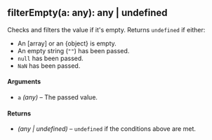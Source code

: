 ## filterEmpty(a: any): any | undefined

Checks and filters the value if it's empty. Returns `undefined` if either:

* An [array] or an {object} is empty.
* An empty string (`""`) has been passed.
* `null` has been passed.
* `NaN` has been passed.

#### Arguments

* `a` *(any)* – The passed value.

#### Returns

* *(any | undefined)* – `undefined` if the conditions above are met.
